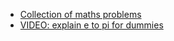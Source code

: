 * [Collection of maths problems](https://github.com/norvig/pytudes)
* [VIDEO: explain e to pi for dummies](https://www.youtube.com/watch?v=-dhHrg-KbJ0)

